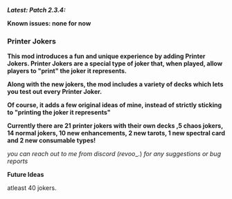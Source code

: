 
***Latest: Patch 2.3.4:***

**Known issues: none for now**

### **Printer Jokers**

**This mod introduces a fun and unique experience by adding Printer Jokers. Printer Jokers are a special type of joker that, when played, allow players to "print" the joker it represents.**

**Along with the new jokers, the mod includes a variety of decks which lets you test out every Printer Joker.**

**Of course, it adds a few original ideas of mine, instead of strictly sticking to "printing the joker it represents"**


**Currently there are 21 printer jokers with their own decks ,5 chaos jokers, 14 normal jokers, 10 new enhancements, 2 new tarots, 1 new spectral card and 2 new consumable types!**



_you can reach out to me from discord (revoo__.) _for any suggestions or bug reports_


**Future Ideas**

atleast 40 jokers.
